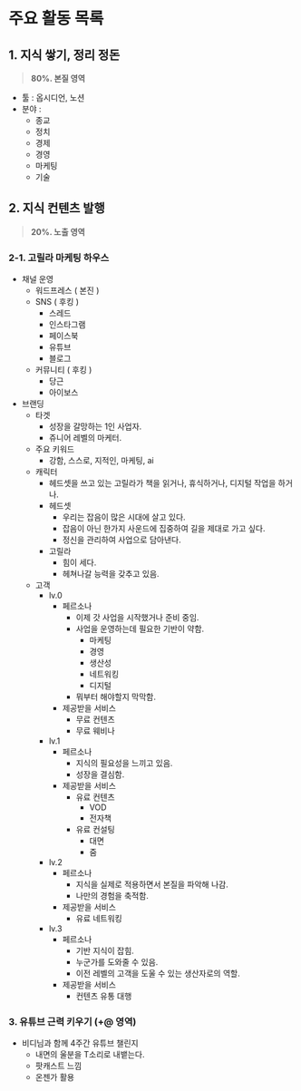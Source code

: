 
# 주요 활동 목록
## 1. 지식 쌓기, 정리 정돈
> 
> **80%. 본질 영역**
> 

- 툴 : 옵시디언, 노션
- 분야 :
	- 종교
	- 정치
	- 경제
	- 경영
	- 마케팅
	- 기술
## 2. 지식 컨텐츠 발행
>
>**20%. 노출 영역**
>
### 2-1. 고릴라 마케팅 하우스
* 채널 운영
	* 워드프레스 ( 본진 )
	* SNS ( 후킹 )
		* 스레드
		* 인스타그램
		* 페이스북
		* 유튜브
		* 블로그
	* 커뮤니티 ( 후킹 )
		* 당근
		* 아이보스
* 브랜딩
	* 타겟
		* 성장을 갈망하는 1인 사업자.
		* 쥬니어 레벨의 마케터.
	* 주요 키워드
		* 강함, 스스로, 지적인, 마케팅, ai
	* 캐릭터
		* 헤드셋을 쓰고 있는 고릴라가 책을 읽거나, 휴식하거나, 디지털 작업을 하거나.
		* 헤드셋
			* 우리는 잡음이 많은 시대에 살고 있다.
			* 잡음이 아닌 한가지 사운드에 집중하여 길을 제대로 가고 싶다.
			* 정신을 관리하여 사업으로 담아낸다.
		* 고릴라
			* 힘이 세다.
			* 헤쳐나갈 능력을 갖추고 있음.
	* 고객
		* lv.0
			* 페르소나
				* 이제 갓 사업을 시작했거나 준비 중임.
				* 사업을 운영하는데 필요한 기반이 약함.
					* 마케팅
					* 경영
					* 생산성
					* 네트워킹
					* 디지털
				* 뭐부터 해야할지 막막함.
			* 제공받을 서비스
				* 무료 컨텐츠
				* 무료 웨비나
		* lv.1
			* 페르소나
				* 지식의 필요성을 느끼고 있음.
				* 성장을 결심함.
			* 제공받을 서비스
				* 유료 컨텐츠
					* VOD
					* 전자책
				* 유료 컨설팅
					* 대면
					* 줌
		* lv.2
			* 페르소나
				* 지식을 실제로 적용하면서 본질을 파악해 나감.
				* 나만의 경험을 축적함.
			* 제공받을 서비스
				* 유료 네트워킹
		* lv.3
			* 페르소나
				* 기반 지식이 잡힘.
				* 누군가를 도와줄 수 있음.
				* 이전 레벨의 고객을 도울 수 있는 생산자로의 역할.
			* 제공받을 서비스
				* 컨텐츠 유통 대행
### 3. 유튜브 근력 키우기 (+@ 영역)
* 비디님과 함께 4주간 유튜브 챌린지
	* 내면의 울분을 T소리로 내뱉는다.
	* 팟캐스트 느낌
	* 온젠가 활용